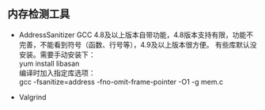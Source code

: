 ## 内存检测工具
* AddressSanitizer
GCC 4.8及以上版本自带功能，4.8版本支持有限，功能不完善，不能看到符号（函数、行号等），4.9及以上版本很方便。
有些库默认没安装。需要手动安装下：  
yum install libasan  
编译时加入指定库选项：  
gcc -fsanitize=address -fno-omit-frame-pointer -O1 -g mem.c

* Valgrind
